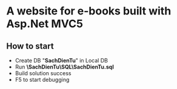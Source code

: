 # A website for e-books built with Asp.Net MVC5

## How to start
+ Create DB "**SachDienTu**" in Local DB
+ Run **\SachDienTu\SQL\SachDienTu.sql**
+ Build solution success
+ F5 to start debugging
